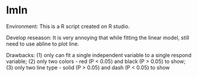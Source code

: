 # lmln

Environment: This is a R script created on R studio.

Develop reseason: It is very annoying that while fitting the linear model, still need to use abline to plot line.

Drawbacks:
(1) only can fit a single independent variable to a single respond variable;
(2) only two colors - red (P < 0.05) and black (P > 0.05) to show;
(3) only two line type - solid (P > 0.05) and dash (P < 0.05) to show
